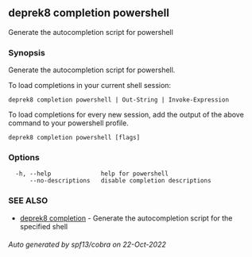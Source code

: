 ## deprek8 completion powershell

Generate the autocompletion script for powershell

### Synopsis

Generate the autocompletion script for powershell.

To load completions in your current shell session:

	deprek8 completion powershell | Out-String | Invoke-Expression

To load completions for every new session, add the output of the above command
to your powershell profile.


```
deprek8 completion powershell [flags]
```

### Options

```
  -h, --help              help for powershell
      --no-descriptions   disable completion descriptions
```

### SEE ALSO

* [deprek8 completion](deprek8_completion.md)	 - Generate the autocompletion script for the specified shell

###### Auto generated by spf13/cobra on 22-Oct-2022
